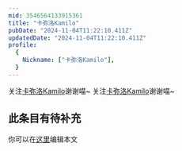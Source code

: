 ```yaml
---
mid: 3546564133915361
title: "卡弥洛Kamilo"
pubDate: "2024-11-04T11:22:10.411Z"
updatedDate: "2024-11-04T11:22:10.411Z"
profile:
  {
    Nickname: ["卡弥洛Kamilo"],
  }
---
```


关注[卡弥洛Kamilo](https://space.bilibili.com/3546564133915361)谢谢喵~ 关注[卡弥洛Kamilo](https://space.bilibili.com/3546564133915361)谢谢喵~

## 此条目有待补充
你可以在[这里](https://github.com/Yuhanawa/VTuber.ICU/edit/master/src/content/v/卡弥洛Kamilo/index.md)编辑本文
